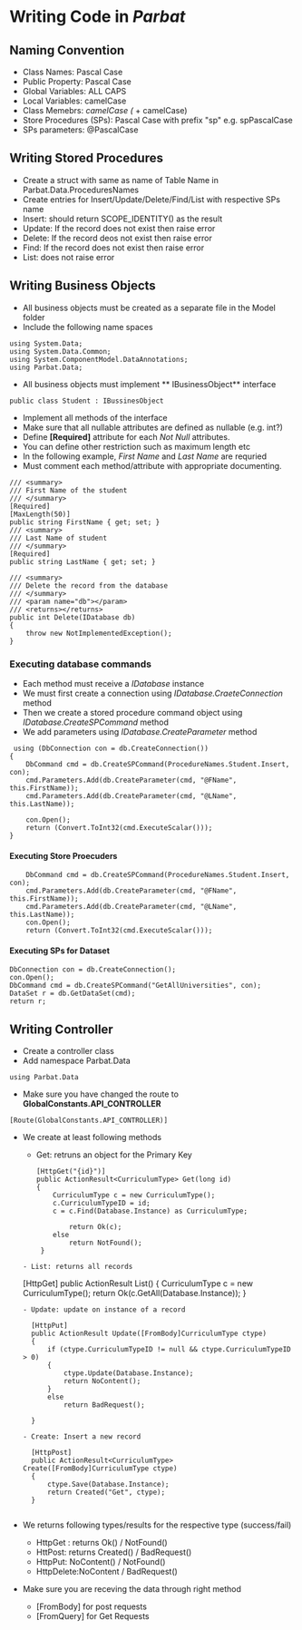 # Writing Code in *Parbat*

## Naming Convention
- Class Names: Pascal Case
- Public Property: Pascal Case
- Global Variables: ALL CAPS
- Local Variables: camelCase
- Class Memebrs: _camelCase (_ + camelCase)
- Store Procedures (SPs): Pascal Case with prefix "sp" e.g. spPascalCase 
- SPs parameters: @PascalCase 

## Writing Stored Procedures
- Create a struct with same as name of Table Name in Parbat.Data.ProceduresNames
- Create entries for Insert/Update/Delete/Find/List with respective SPs name
- Insert: should return SCOPE_IDENTITY() as the result
- Update: If the record does not exist then raise error
- Delete: If the record deos not exist then raise error
- Find: If the record does not exist then raise error
- List: does not raise error

## Writing Business Objects
- All business objects must be created as a separate file in the Model folder
- Include the following name spaces
```
using System.Data;
using System.Data.Common;
using System.ComponentModel.DataAnnotations;
using Parbat.Data;
```
- All business objects must implement ** IBusinessObject** interface
```
public class Student : IBussinesObject
```
- Implement all methods of the interface
- Make sure that all nullable attributes are defined as nullable (e.g. int?)
- Define **[Required]** attribute for each *Not Null* attributes. 
- You can define other restriction such as maximum length etc
- In the following example, *First Name* and *Last Name* are requried
- Must comment each method/attribute with appropriate documenting.
```
/// <summary>
/// First Name of the student
/// </summary>
[Required]
[MaxLength(50)]
public string FirstName { get; set; }
/// <summary>
/// Last Name of student
/// </summary>
[Required]
public string LastName { get; set; }

/// <summary>
/// Delete the record from the database
/// </summary>
/// <param name="db"></param>
/// <returns></returns>
public int Delete(IDatabase db)
{
    throw new NotImplementedException();
}
```
### Executing database commands
- Each method must receive a *IDatabase* instance
- We must first create a connection using *IDatabase.CraeteConnection* method
- Then we create a stored procedure command object using *IDatabase.CreateSPCommand* method
- We add parameters using *IDatabase.CreateParameter* method
```
 using (DbConnection con = db.CreateConnection())
{
    DbCommand cmd = db.CreateSPCommand(ProcedureNames.Student.Insert, con);
    cmd.Parameters.Add(db.CreateParameter(cmd, "@FName", this.FirstName));
    cmd.Parameters.Add(db.CreateParameter(cmd, "@LName", this.LastName));

    con.Open();
    return (Convert.ToInt32(cmd.ExecuteScalar()));
}
```

#### Executing Store Proecuders
```
    DbCommand cmd = db.CreateSPCommand(ProcedureNames.Student.Insert, con);
    cmd.Parameters.Add(db.CreateParameter(cmd, "@FName", this.FirstName));
    cmd.Parameters.Add(db.CreateParameter(cmd, "@LName", this.LastName));
	con.Open();
    return (Convert.ToInt32(cmd.ExecuteScalar()));
```

#### Executing SPs for Dataset
```
DbConnection con = db.CreateConnection();
con.Open();
DbCommand cmd = db.CreateSPCommand("GetAllUniversities", con);
DataSet r = db.GetDataSet(cmd);
return r;

```

## Writing Controller
- Create a controller class
- Add namespace Parbat.Data
```
using Parbat.Data
```
- Make sure you have changed the route to **GlobalConstants.API_CONTROLLER**
```
[Route(GlobalConstants.API_CONTROLLER)]
```
- We create at least following methods
  - Get: retruns an object for the Primary Key
	```
	[HttpGet("{id}")]
    public ActionResult<CurriculumType> Get(long id)
	{
        CurriculumType c = new CurriculumType();
        c.CurriculumTypeID = id;
        c = c.Find(Database.Instance) as CurriculumType;

			return Ok(c);
		else
            return NotFound();
     }
  ```
  - List: returns all records
  ```
	[HttpGet]
	public ActionResult List()
	{
		CurriculumType c = new CurriculumType();
		return Ok(c.GetAll(Database.Instance));
	}
  ```
  - Update: update on instance of a record
  ```
		[HttpPut]
        public ActionResult Update([FromBody]CurriculumType ctype)
        {
            if (ctype.CurriculumTypeID != null && ctype.CurriculumTypeID > 0)
            {
                ctype.Update(Database.Instance);
                return NoContent();
            }
            else
                return BadRequest();
                
        }
  ```
  - Create: Insert a new record
   ```
		[HttpPost]
        public ActionResult<CurriculumType> Create([FromBody]CurriculumType ctype)
        {
            ctype.Save(Database.Instance);
            return Created("Get", ctype);
        }
   ```

- We returns following types/results for the respective type (success/fail)
  - HttpGet : returns  Ok()  / NotFound()
  - HttPost: returns Created() / BadRequest()
  - HttpPut: NoContent() / NotFound()
  - HttpDelete:NoContent / BadRequest()

- Make sure you are receving the data through right method
  - [FromBody] for post requests
  - [FromQuery] for Get Requests

